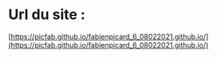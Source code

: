 # Url du site :
[https://picfab.github.io/fabienpicard_6_08022021.github.io/](https://picfab.github.io/fabienpicard_6_08022021.github.io/)
